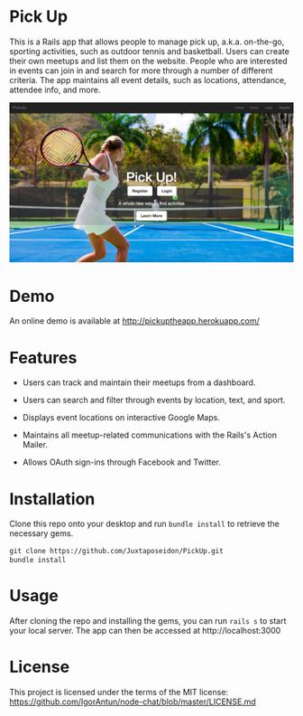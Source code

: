 # Pick Up

This is a Rails app that allows people to manage pick up, a.k.a. on-the-go, sporting activities, such as outdoor tennis and basketball. Users can create their own meetups and list them on the website. People who are interested in events can join in and search for more through a number of different criteria. The app maintains all event details, such as locations, attendance, attendee info, and more.

![Draftscreen](/app/assets/images/pickup.png)

# Demo

An online demo is available at http://pickuptheapp.herokuapp.com/

# Features

* Users can track and maintain their meetups from a dashboard.

* Users can search and filter through events by location, text, and sport.

* Displays event locations on interactive Google Maps.

* Maintains all meetup-related communications with the Rails's Action Mailer.

* Allows OAuth sign-ins through Facebook and Twitter.

# Installation

Clone this repo onto your desktop and run `bundle install` to retrieve the necessary gems.

  ```
  git clone https://github.com/Juxtaposeidon/PickUp.git
  bundle install
  ```

# Usage

After cloning the repo and installing the gems, you can run `rails s` to start your local server. The app can then be accessed at http://localhost:3000

# License

This project is licensed under the terms of the MIT license: https://github.com/IgorAntun/node-chat/blob/master/LICENSE.md

